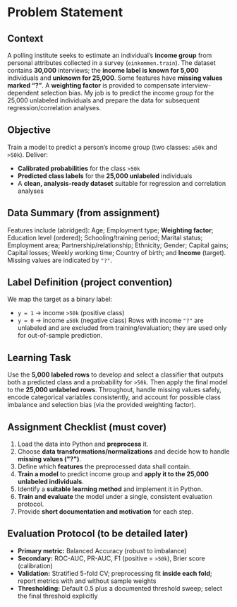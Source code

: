 # Problem Statement

## Context
A polling institute seeks to estimate an individual’s **income group** from personal attributes collected in a survey (`einkommen.train`). The dataset contains **30,000** interviews; the **income label is known for 5,000** individuals and **unknown for 25,000**. Some features have **missing values marked “?”**. A **weighting factor** is provided to compensate interview-dependent selection bias. My job is to predict the income group for the 25,000 unlabeled individuals and prepare the data for subsequent regression/correlation analyses.


## Objective
Train a model to predict a person’s income group (two classes: `≤50k` and `>50k`). Deliver:
- **Calibrated probabilities** for the class `>50k`
- **Predicted class labels** for the **25,000 unlabeled** individuals
- A **clean, analysis-ready dataset** suitable for regression and correlation analyses

## Data Summary (from assignment)
Features include (abridged): Age; Employment type; **Weighting factor**; Education level (ordered); Schooling/training period; Marital status; Employment area; Partnership/relationship; Ethnicity; Gender; Capital gains; Capital losses; Weekly working time; Country of birth; and **Income** (target). Missing values are indicated by `"?"`.

## Label Definition (project convention)
We map the target as a binary label:
- `y = 1` → income `>50k` (positive class)
- `y = 0` → income `≤50k` (negative class)
Rows with income `"?"` are unlabeled and are excluded from training/evaluation; they are used only for out-of-sample prediction.

## Learning Task
Use the **5,000 labeled rows** to develop and select a classifier that outputs both a predicted class and a probability for `>50k`. Then apply the final model to the **25,000 unlabeled rows**. Throughout, handle missing values safely, encode categorical variables consistently, and account for possible class imbalance and selection bias (via the provided weighting factor).

## Assignment Checklist (must cover)
1. Load the data into Python and **preprocess** it.  
2. Choose **data transformations/normalizations** and decide how to handle **missing values ("?")**.  
3. Define which **features** the preprocessed data shall contain.  
4. **Train a model** to predict income group and **apply it to the 25,000 unlabeled individuals**.  
5. Identify a **suitable learning method** and implement it in Python.  
6. **Train and evaluate** the model under a single, consistent evaluation protocol.  
7. Provide **short documentation and motivation** for each step.


## Evaluation Protocol (to be detailed later)
- **Primary metric:** Balanced Accuracy (robust to imbalance)  
- **Secondary:** ROC-AUC, PR-AUC, F1 (positive = `>50k`), Brier score (calibration)  
- **Validation:** Stratified 5-fold CV; preprocessing fit **inside each fold**; report metrics with and without sample weights  
- **Thresholding:** Default 0.5 plus a documented threshold sweep; select the final threshold explicitly

